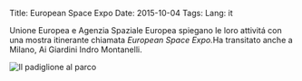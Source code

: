 Title: European Space Expo
Date: 2015-10-04
Tags:
Lang: it

Unione Europea e Agenzia Spaziale Europea spiegano le loro attivitá con una mostra itinerante chiamata <em>European Space Expo.</em>Ha transitato anche a Milano, Ai Giardini Indro Montanelli.

![Il padiglione al parco]({filename}images/space-expo.jpg)
